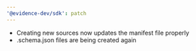 ```yaml
---
'@evidence-dev/sdk': patch
---
```


- Creating new sources now updates the manifest file properly
- .schema.json files are being created again
